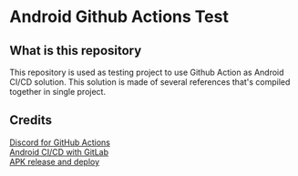 # Android Github Actions Test 
## What is this repository 
This repository is used as testing project to use Github Action as Android CI/CD solution. This solution is made of several references that's compiled together in single project. 
## Credits 
[Discord for GitHub Actions](https://github.com/Ilshidur/action-discord)  
[Android CI/CD with GitLab](https://android.jlelse.eu/android-gitlab-ci-cd-sign-deploy-3ad66a8f24bf)  
[APK release and deploy](https://github.com/mega-arbuz/apk-release-deploy)  
